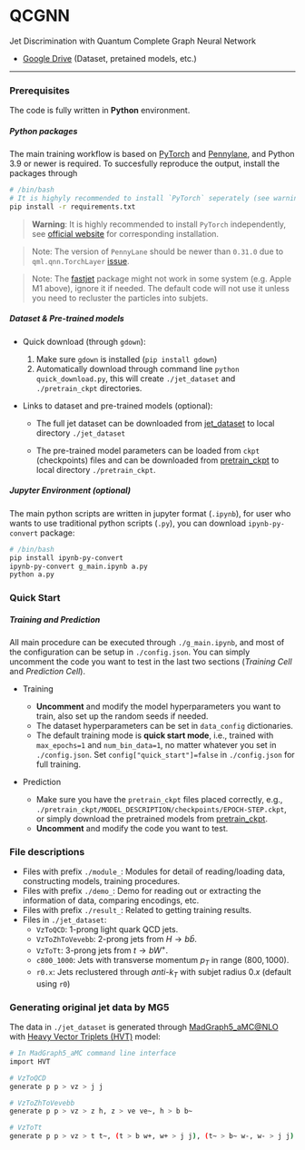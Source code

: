 # QCGNN

Jet Discrimination with Quantum Complete Graph Neural Network
- [Google Drive](https://drive.google.com/drive/folders/1cY__Pj9Rf2n7a8ErMRzOcIppd40MWIEC?usp=share_link) (Dataset, pretained models, etc.)

---

### Prerequisites
The code is fully written in **Python** environment.

##### Python packages
The main training workflow is based on [PyTorch](https://pytorch.org) and [Pennylane](https://pennylane.ai), and Python 3.9 or newer is required. To succesfully reproduce the output, install the packages through
```bash
# /bin/bash
# It is highyly recommended to install `PyTorch` seperately (see warning below).
pip install -r requirements.txt
```

> **Warning**: It is highly recommended to install `PyTorch` independently, see [official website](https://pytorch.org) for corresponding installation.

> Note: The version of `PennyLane` should be newer than `0.31.0` due to `qml.qnn.TorchLayer` [issue](https://discuss.pennylane.ai/t/inputs-dimension-mix-with-batch-dimension-in-qml-qnn-torchlayer/3824/8).

> Note: The [fastjet](https://fastjet.readthedocs.io/en/latest/) package might not work in some system (e.g. Apple M1 above), ignore it if needed. The default code will not use it unless you need to recluster the particles into subjets.

##### Dataset & Pre-trained models

- Quick download (through `gdown`):
  1. Make sure `gdown` is installed (```pip install gdown```)
  2. Automatically download through command line ```python quick_download.py```, this will create `./jet_dataset` and `./pretrain_ckpt` directories.

- Links to dataset and pre-trained models (optional):
  - The full jet dataset can be downloaded from [jet_dataset](https://drive.google.com/drive/folders/1i0wG-YqQr4hbMl4SNnhKbOK0UB_aHWGw?usp=share_link) to local directory `./jet_dataset`

  - The pre-trained model parameters can be loaded from `ckpt` (checkpoints) files and can be downloaded from [pretrain_ckpt](https://drive.google.com/drive/folders/1yAEV5jiHGTpHcaPzBhBPZNguxWcGs_kI?usp=share_link) to local directory `./pretrain_ckpt`.

##### Jupyter Environment (optional)
The main python scripts are written in jupyter format (`.ipynb`), for user who wants to use traditional python scripts (`.py`), you can download `ipynb-py-convert` package:
```bash
# /bin/bash
pip install ipynb-py-convert
ipynb-py-convert g_main.ipynb a.py
python a.py
```

### Quick Start
##### Training and Prediction
All main procedure can be executed through `./g_main.ipynb`, and most of the configuration can be setup in `./config.json`. You can simply uncomment the code you want to test in the last two sections (*Training Cell* and *Prediction Cell*).

- Training
    - **Uncomment** and modify the model hyperparameters you want to train, also set up the random seeds if needed.
    - The dataset hyperparameters can be set in `data_config` dictionaries. 
    - The default training mode is **quick start mode**, i.e., trained with `max_epochs=1` and `num_bin_data=1`, no matter whatever you set in `./config.json`. Set `config["quick_start"]=false` in `./config.json` for full training.

- Prediction
  - Make sure you have the `pretrain_ckpt` files placed correctly, e.g., `./pretrain_ckpt/MODEL_DESCRIPTION/checkpoints/EPOCH-STEP.ckpt`, or simply download the pretrained models from [pretrain_ckpt](https://drive.google.com/drive/folders/1yAEV5jiHGTpHcaPzBhBPZNguxWcGs_kI?usp=share_link).
  - **Uncomment** and modify the code you want to test.

### File descriptions
- Files with prefix `./module_`: Modules for detail of reading/loading data, constructing models, training procedures.
- Files with prefix `./demo_`: Demo for reading out or extracting the information of data, comparing encodings, etc.
- Files with prefix `./result_`: Related to getting training results.
- Files in `./jet_dataset`:
  - `VzToQCD`: 1-prong light quark QCD jets.
  - `VzToZhToVevebb`: 2-prong jets from $H\rightarrow b\bar{b}$.
  - `VzToTt`: 3-prong jets from $t\rightarrow bW^+$.
  - `c800_1000`: Jets with transverse momentum $p_T$ in range $(800,1000)$.
  - `r0.x`: Jets reclustered through *anti-$k_T$* with subjet radius $0.x$ (default using `r0`)

### Generating original jet data by MG5
The data in `./jet_dataset` is generated through [MadGraph5_aMC@NLO](https://launchpad.net/mg5amcnlo) with [Heavy Vector Triplets (HVT)](https://hepmdb.soton.ac.uk/index.php?mod=user&act=showmodel&id=0214.0151) model:
```bash
# In MadGraph5_aMC command line interface
import HVT

# VzToQCD
generate p p > vz > j j

# VzToZhToVevebb
generate p p > vz > z h, z > ve ve~, h > b b~

# VzToTt
generate p p > vz > t t~, (t > b w+, w+ > j j), (t~ > b~ w-, w- > j j)
```